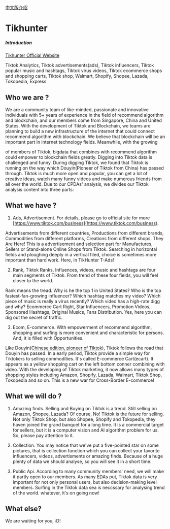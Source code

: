 [中文版介绍](https://github.com/tikhunter/tikhunter.com/blob/main/README_CN.md)

# Tikhunter
##### Introduction
[Tikhunter Official Website](https://www.tikhunter.com)

Tiktok Analytics, Tiktok advertisements(ads), Tiktok influencers, Tiktok popular music and hashtags, Tiktok virus videos, Tiktok ecommerce shops and shopping carts, Tiktok shop, Walmart, Shopify, Shopee, Lazada, Tokopedia, Express

## Who we are ?
We are a community team of like-minded, passionate and innovative individuals with 5+ years of experience in the field of recommend algorithm and blockchain, and our members come from Singapore, China and United States. With the development of Tiktok and Blockchain, we teams are planning to build a new infrastructure of the internet that could connect recommend algorithm with blockchain. We believe that blockchain will be an important part in internet technology fields. Meanwhile, with the growing

of members of Tiktok, bigdata that combines with recommend algorithm could empower to blockchain fields greatly. Digging into Tiktok data is challenged and funny.
During digging Tiktok, we found that Tiktok is running on the way which Douyin(Pioneer of Tiktok from China) has passed through. Tiktok is much more open and popular, you can get a lot of creative ideas, watch many funny videos and make numerous friends from all over the world. Due to our CPDAs' analysis, we divides our Tiktok analysis content into three parts:

## What we have ?
1. Ads, Advertisement. For details, please go to official site for more [https://www.tiktok.com/business](https://www.tiktok.com/business).

Advertisements from different countries, Productions from different brands, Commodities from different platforms, Creations from different shops. They Are Here! This is a advertisement and selection part for Manufactures, Sellers or Stand-alone Online Shops from Tiktok. Searching in horizontal fields and ploughing deeply in a vertical filed, choice is sometimes more important than hard work. Here, in TikHunter T-Ads!

2. Rank, Tiktok Ranks. Influences, videos, music and hashtags are four main segments of Tiktok. From trend of these four fields, you will feel closer to the world.

Rank means the tread. Why is he the top 1 in United States? Who is the top fastest-fan-growing influencer? Which hashtag matches my video? Which piece of music is really a virus recently? Which video has a high-rate digg and why? Ecommerce Cart Right, Star Influencers, Promotion Videos, Sponsored Hashtags, Original Musics, Fans Distribution. Yes, here you can dig out the secret of traffic.

3. Ecom, E-commerce. With empowerment of recommend algorithm, shopping and surfing is more convenient and characteristic for persons. And, it is filled with Opportunities.

Like Douyin[\(Chinese edition, pioneer of Tiktok\)](https://en.wikipedia.org/wiki/TikTok#Douyin), Tiktok follows the road that Douyin has passed. In a early period, Tiktok provide a simple way for Tiktokers to selling commodities. It's called E-commerce Cart(ecart). It appears as a yellow shopping cart on the left bottom conner combining with video. With the developing of Tiktok marketing, it now allows many types of shopping styles including Amazon, Shopify, Lazada, Walmart, Tiktok Shop, Tokopedia and so on. This is a new war for Cross-Border E-commerce!

## What we will do ?
1. Amazing finds.
Selling and Buying on Tiktok is a trend. Still selling on Amazon, Shopee, Lazada? Of course, No! Tiktok is the future for selling. Not only Tiktok Shop, but also Shopee, Shopify and Tokopedia, they haven joined the grand banquet for a long time. It is a commercial target for sellers, but it is a computer vision and AI algorithm problem for us. So, please pay attention to it.

2. Collection.
You may notice that we've put a five-pointed star on some pictures, that is collection function which you can collect your favorite influencers, videos, advertisments or amazing finds. Because of a huge plenty of data we should analyse, so  you will see it in a short time.

3. Public Api.
According to many community members' need, we will make it partly open to  our members. As many EDAs put, Tiktok data is very important for not only personal users, but also decision-making level members. Surfing in the Tiktok data sea is neccssary for analysing trend of the world. whatever, it's on going now!


## What else?
We are waiting for you, :D!
